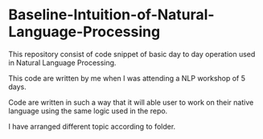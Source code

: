 # Baseline-Intuition-of-Natural-Language-Processing

This repository consist of code snippet of basic day to day operation used in Natural Language Processing.<br>

This code are written by me when I was attending a NLP workshop of 5 days.<br>

Code are written in such a way that it will able user to work on their native language using the same logic used in the repo.<br>

I have arranged different topic according to folder.<br>
